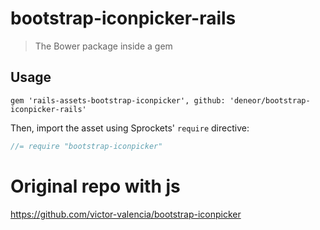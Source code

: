 # bootstrap-iconpicker-rails

> The Bower package inside a gem

## Usage

```
gem 'rails-assets-bootstrap-iconpicker', github: 'deneor/bootstrap-iconpicker-rails'
```

Then, import the asset using Sprockets' `require` directive:

```javascript
//= require "bootstrap-iconpicker"
```

# Original repo with js

https://github.com/victor-valencia/bootstrap-iconpicker
